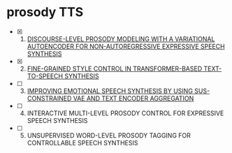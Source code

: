 # prosody TTS

- [x] 1. [DISCOURSE-LEVEL PROSODY MODELING WITH A VARIATIONAL AUTOENCODER FOR NON-AUTOREGRESSIVE EXPRESSIVE SPEECH SYNTHESIS](1%20DISCOURSE-LEVEL%20PROSODY%20MODELING%20WITH%20A%20VARIATIONAL%20AUTOENCODER%20FOR%20NON-AUTOREGRESSIVE%20EXPRESSIVE%20SPEECH%20SYNTHESIS.md)
- [x] 2. [FINE-GRAINED STYLE CONTROL IN TRANSFORMER-BASED TEXT-TO-SPEECH SYNTHESIS](2%20FINE-GRAINED%20STYLE%20CONTROL%20IN%20TRANSFORMER-BASED%20TEXT-TO-SPEECH%20SYNTHESIS.md)
- [ ] 3. [IMPROVING EMOTIONAL SPEECH SYNTHESIS BY USING SUS-CONSTRAINED VAE AND TEXT ENCODER AGGREGATION](/ICASSP%202022/3%20IMPROVING%20EMOTIONAL%20SPEECH%20SYNTHESIS%20BY%20USING%20SUS-CONSTRAINED%20VAE%20AND%20TEXT%20ENCODER%20AGGREGATION.md)
- [ ] 4. INTERACTIVE MULTI-LEVEL PROSODY CONTROL FOR EXPRESSIVE SPEECH SYNTHESIS
- [ ] 5. UNSUPERVISED WORD-LEVEL PROSODY TAGGING FOR CONTROLLABLE SPEECH SYNTHESIS
